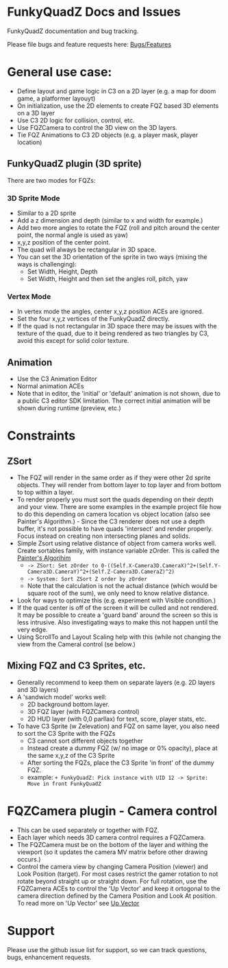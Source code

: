 # FunkyQuadZ Docs and Issues
FunkyQuadZ documentation and bug tracking.

Please file bugs and feature requests here: [Bugs/Features](https://github.com/MikalDev/FunkyQuadZ-Public/issues)

# General use case:
- Define layout and game logic in C3 on a 2D layer (e.g. a map for doom game, a platformer layouyt)
- On initialization, use the 2D elements to create FQZ based 3D elements on a 3D layer
- Use C3 2D logic for collision, control, etc.
- Use FQZCamera to control the 3D view on the 3D layers.
- Tie FQZ Animations to C3 2D objects (e.g. a player mask, player location)

## FunkyQuadZ plugin (3D sprite)
There are two modes for FQZs:

### 3D Sprite Mode
* Similar to a 2D sprite
* Add a z dimension and depth (similar to x and width for example.)
* Add two more angles to rotate the FQZ (roll and pitch around the center point, the normal angle is used as yaw) 
* x,y,z position of the center point.
* The quad will always be rectangular in 3D space.
* You can set the 3D orientation of the sprite in two ways (mixing the ways is challenging):
  * Set Width, Height, Depth
  * Set Width, Height and then set the angles roll, pitch, yaw
### Vertex Mode
* In vertex mode the angles, center x,y,z position ACEs are ignored.
* Set the four x,y,z vertices of the FunkyQuadZ directly.
* If the quad is not rectangular in 3D space there may be issues with the texture of the quad, due to it being rendered as two triangles by C3, avoid this except for solid color texture.
## Animation
- Use the C3 Animation Editor
- Normal animation ACEs
- Note that in editor, the 'initial' or 'default' animation is not shown, due to a public C3 editor SDK limitation. The correct initial animation will be shown during runtime (preview, etc.) 
# Constraints
## ZSort
- The FQZ will render in the same order as if they were other 2d sprite objects. They will render from bottom layer to top layer and from bottom to top within a layer.
- To render properly you must sort the quads depending on their depth and your view. There are some examples in the example project file how to do this depending on camera location vs object location (also see Painter's Algorithm.) - Since the C3 renderer does not use a depth buffer, it's not possible to have quads 'intersect' and render properly. Focus instead on creating non intersecting planes and solids.
- Simple Zsort using relative distance of object from camera works well. Create sortables family, with instance variable zOrder. This is called the [Painter's Algorihim](https://en.wikipedia.org/wiki/Painter%27s_algorithm)
  - `-> ZSort: Set zOrder to 0-((Self.X-Camera3D.CameraX)^2+(Self.Y-Camera3D.CameraY)^2+(Self.Z-Camera3D.CameraZ)^2)`
  - `-> System: Sort ZSort Z order by zOrder`
  - Note that the calculation is not the actual distance (which would be square root of the sum), we only need to know relative distance.
- Look for ways to optimize this (e.g. experiment with Visible condition.)
- If the quad center is off of the screen it will be culled and not rendered. It may be possible to create a 'guard band' around the screen so this is less intrusive. Also investigating ways to make this not happen until the very edge.
- Using ScrollTo and Layout Scaling help with this (while not changing the view from the Cameral control (se below.)
## Mixing FQZ and C3 Sprites, etc.
- Generally recommend to keep them on separate layers (e.g. 2D layers and 3D layers)
- A 'sandwich model' works well:
  - 2D background bottom layer.
  - 3D FQZ layer (with FQZCamera control)
  - 2D HUD layer (with 0,0 parllax) for text, score, player stats, etc.
- To have C3 Sprite (w Zelevation) and FQZ on same layer, you also need to sort the C3 Sprite with the FQZs
  - C3 cannot sort different objects together
  - Instead create a dummy FQZ (w/ no image or 0% opacity), place at the same x,y,z of the C3 Sprite
  - After sorting the FQZs, place the C3 Sprite 'in front' of the dummy FQZ.
  - example: `+ FunkyQuadZ: Pick instance with UID 12 -> Sprite: Move in front FunkyQuadZ`
# FQZCamera plugin - Camera control
- This can be used separately or together with FQZ.
- Each layer which needs 3D camera control requires a FQZCamera.
- The FQZCamera must be on the bottom of the layer and withing the viewport (so it updates the camera MV matrix before other drawing occurs.)
- Control the camera view by changing Camera Position (viewer) and Look Position (target). For most cases restrict the gamer rotation to not rotate beyond straight up or straight down. For full rotation, use the FQZCamera ACEs to control the 'Up Vector' and keep it ortogonal to the camera direction defined by the Camera Position and Look At position. To read more on 'Up Vector' see [Up Vector](http://learnwebgl.brown37.net/07_cameras/camera_introduction.html)

# Support
Please use the github issue list for support, so we can track questions, bugs, enhancement requests.

